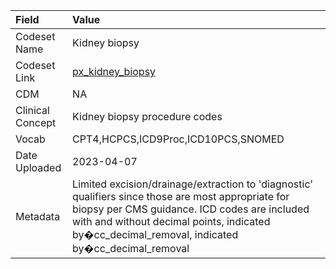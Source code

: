 |Field            |Value                                                                                                                                                                                                                                                  |
|:----------------|:------------------------------------------------------------------------------------------------------------------------------------------------------------------------------------------------------------------------------------------------------|
|Codeset Name     |Kidney biopsy                                                                                                                                                                                                                                          |
|Codeset Link     |[px_kidney_biopsy](https://github.com/PEDSnet/Variable-Dictionary/blob/main/procedures/px_kidney_biopsy.csv)                                                                                                                                           |
|CDM              |NA                                                                                                                                                                                                                                                     |
|Clinical Concept |Kidney biopsy procedure codes                                                                                                                                                                                                                          |
|Vocab            |CPT4,HCPCS,ICD9Proc,ICD10PCS,SNOMED                                                                                                                                                                                                                    |
|Date Uploaded    |2023-04-07                                                                                                                                                                                                                                             |
|Metadata         |Limited excision/drainage/extraction to 'diagnostic' qualifiers since those are most appropriate for biopsy per CMS guidance. ICD codes are included with and without decimal points, indicated by�cc_decimal_removal, indicated by�cc_decimal_removal |
